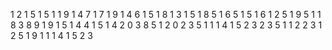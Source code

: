 1
2
1
5
1
5
1
1
9
1
4
7
1
7
1
9
1
4
6
1
5
1
8
1
3
1
5
1
8
5
1
6
5
1
5
1
6
1
2
5
1
9
5
1
1
8
3
8
9
1
9
1
5
1
4
4
1
5
1
4
2
0
3
8
5
1
2
0
2
3
5
1
1
1
4
1
5
2
3
2
3
5
1
1
2
2
3
1
2
5
1
9
1
1
1
4
1
5
2
3
